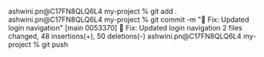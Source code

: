 ashwini.pn@C17FN8QLQ6L4 my-project % git add .
ashwini.pn@C17FN8QLQ6L4 my-project % git commit -m "🐛 Fix: Updated login navigation"
[main 0053370] 🐛 Fix: Updated login navigation
 2 files changed, 48 insertions(+), 50 deletions(-)
ashwini.pn@C17FN8QLQ6L4 my-project % git push